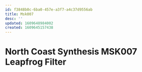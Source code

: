```yaml
---
id: f3848b0c-6ba0-457e-a3f7-a4c37d9556ab
title: Msk007
desc: ''
updated: 1609648984002
created: 1609645157438
---
```


# North Coast Synthesis MSK007 Leapfrog Filter
